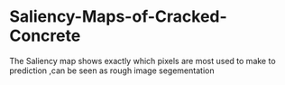 # Saliency-Maps-of-Cracked-Concrete
The Saliency map shows exactly which pixels are most used to make to prediction ,can be seen as rough image segementation
